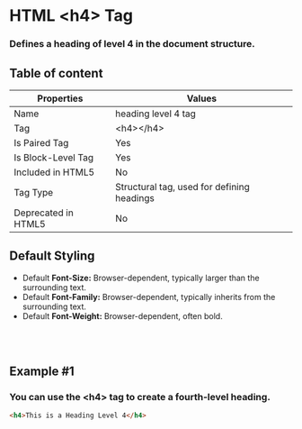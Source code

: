 # HTML &lt;h4&gt; Tag

### Defines a heading of level 4 in the document structure.



## Table of content


| Properties            | Values                                                               |
|---------------------|----------------------------------------------------------------------|
| Name                | heading level 4 tag                                                |
| Tag                 | &lt;h4&gt;&lt;/h4&gt;                                            |
| Is Paired Tag       | Yes                                                  |
| Is Block-Level Tag  | Yes                                |
| Included in HTML5   | No     |
| Tag Type            | Structural tag, used for defining headings     |
| Deprecated in HTML5 | No     |


## Default Styling


-	Default **Font-Size:** Browser-dependent, typically larger than the surrounding text.
-	Default **Font-Family:** Browser-dependent, typically inherits from the surrounding text.
-	Default **Font-Weight:** Browser-dependent, often bold.


<br>
<br>

## Example #1
### You can use the &lt;h4&gt; tag to create a fourth-level heading.
```html
<h4>This is a Heading Level 4</h4>
``` 
<br>
<br>

